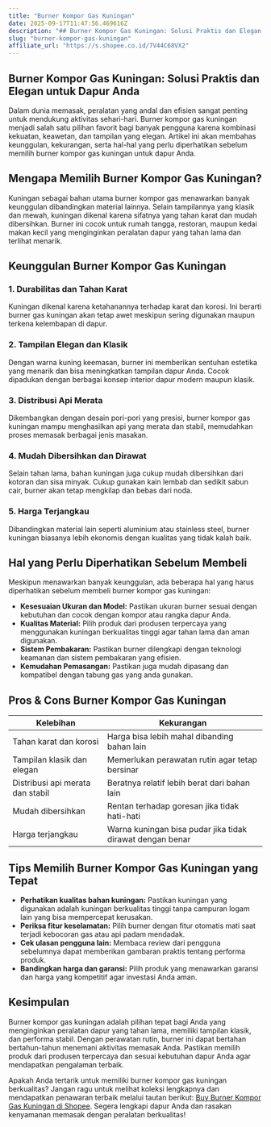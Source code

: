 ```yaml
---
title: "Burner Kompor Gas Kuningan"
date: 2025-09-17T11:47:56.469616Z
description: "## Burner Kompor Gas Kuningan: Solusi Praktis dan Elegan untuk Dapur Anda..."
slug: "burner-kompor-gas-kuningan"
affiliate_url: "https://s.shopee.co.id/7V44C68VX2"
---
```

## Burner Kompor Gas Kuningan: Solusi Praktis dan Elegan untuk Dapur Anda

Dalam dunia memasak, peralatan yang andal dan efisien sangat penting untuk mendukung aktivitas sehari-hari. Burner kompor gas kuningan menjadi salah satu pilihan favorit bagi banyak pengguna karena kombinasi kekuatan, keawetan, dan tampilan yang elegan. Artikel ini akan membahas keunggulan, kekurangan, serta hal-hal yang perlu diperhatikan sebelum memilih burner kompor gas kuningan untuk dapur Anda.

## Mengapa Memilih Burner Kompor Gas Kuningan?

Kuningan sebagai bahan utama burner kompor gas menawarkan banyak keunggulan dibandingkan material lainnya. Selain tampilannya yang klasik dan mewah, kuningan dikenal karena sifatnya yang tahan karat dan mudah dibersihkan. Burner ini cocok untuk rumah tangga, restoran, maupun kedai makan kecil yang menginginkan peralatan dapur yang tahan lama dan terlihat menarik.

## Keunggulan Burner Kompor Gas Kuningan

### 1. Durabilitas dan Tahan Karat
Kuningan dikenal karena ketahanannya terhadap karat dan korosi. Ini berarti burner gas kuningan akan tetap awet meskipun sering digunakan maupun terkena kelembapan di dapur.

### 2. Tampilan Elegan dan Klasik
Dengan warna kuning keemasan, burner ini memberikan sentuhan estetika yang menarik dan bisa meningkatkan tampilan dapur Anda. Cocok dipadukan dengan berbagai konsep interior dapur modern maupun klasik.

### 3. Distribusi Api Merata
Dikembangkan dengan desain pori-pori yang presisi, burner kompor gas kuningan mampu menghasilkan api yang merata dan stabil, memudahkan proses memasak berbagai jenis masakan.

### 4. Mudah Dibersihkan dan Dirawat
Selain tahan lama, bahan kuningan juga cukup mudah dibersihkan dari kotoran dan sisa minyak. Cukup gunakan kain lembab dan sedikit sabun cair, burner akan tetap mengkilap dan bebas dari noda.

### 5. Harga Terjangkau
Dibandingkan material lain seperti aluminium atau stainless steel, burner kuningan biasanya lebih ekonomis dengan kualitas yang tidak kalah baik.

## Hal yang Perlu Diperhatikan Sebelum Membeli

Meskipun menawarkan banyak keunggulan, ada beberapa hal yang harus diperhatikan sebelum membeli burner kompor gas kuningan:

- **Kesesuaian Ukuran dan Model:** Pastikan ukuran burner sesuai dengan kebutuhan dan cocok dengan kompor atau rangka dapur Anda.
- **Kualitas Material:** Pilih produk dari produsen terpercaya yang menggunakan kuningan berkualitas tinggi agar tahan lama dan aman digunakan.
- **Sistem Pembakaran:** Pastikan burner dilengkapi dengan teknologi keamanan dan sistem pembakaran yang efisien.
- **Kemudahan Pemasangan:** Pastikan juga mudah dipasang dan kompatibel dengan tabung gas yang anda gunakan.

## Pros & Cons Burner Kompor Gas Kuningan

| Kelebihan | Kekurangan |
|------------|--------------|
| Tahan karat dan korosi | Harga bisa lebih mahal dibanding bahan lain |
| Tampilan klasik dan elegan | Memerlukan perawatan rutin agar tetap bersinar |
| Distribusi api merata dan stabil | Beratnya relatif lebih berat dari bahan lain |
| Mudah dibersihkan | Rentan terhadap goresan jika tidak hati-hati |
| Harga terjangkau | Warna kuningan bisa pudar jika tidak dirawat dengan benar |

## Tips Memilih Burner Kompor Gas Kuningan yang Tepat

- **Perhatikan kualitas bahan kuningan:** Pastikan kuningan yang digunakan adalah kuningan berkualitas tinggi tanpa campuran logam lain yang bisa mempercepat kerusakan.
- **Periksa fitur keselamatan:** Pilih burner dengan fitur otomatis mati saat terjadi kebocoran gas atau api padam mendadak.
- **Cek ulasan pengguna lain:** Membaca review dari pengguna sebelumnya dapat memberikan gambaran praktis tentang performa produk.
- **Bandingkan harga dan garansi:** Pilih produk yang menawarkan garansi dan harga yang kompetitif agar investasi Anda aman.

## Kesimpulan

Burner kompor gas kuningan adalah pilihan tepat bagi Anda yang menginginkan peralatan dapur yang tahan lama, memiliki tampilan klasik, dan performa stabil. Dengan perawatan rutin, burner ini dapat bertahan bertahun-tahun menemani aktivitas memasak Anda. Pastikan memilih produk dari produsen terpercaya dan sesuai kebutuhan dapur Anda agar mendapatkan pengalaman terbaik.

Apakah Anda tertarik untuk memiliki burner kompor gas kuningan berkualitas? Jangan ragu untuk melihat koleksi lengkapnya dan mendapatkan penawaran terbaik melalui tautan berikut: [Buy Burner Kompor Gas Kuningan di Shopee](https://s.shopee.co.id/7V44C68VX2). Segera lengkapi dapur Anda dan rasakan kenyamanan memasak dengan peralatan berkualitas!